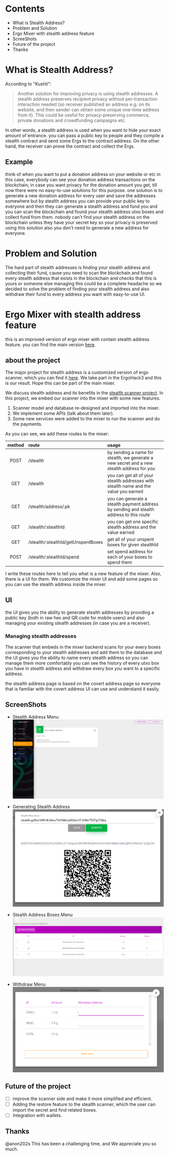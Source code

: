 # Contents
- What is Stealth Address?
- Problem and Solution
- Ergo Mixer with stealth address feature
- ScreeShots
- Future of the project
- Thanks

# What is Stealth Address?
According to "Kushti": 
> Another solution for improving privacy is using stealth addresses. A stealth address preserves recipient privacy without per-transaction interaction needed (so receiver published an address e.g. on its website, and then sender can obtain some unique one-time address from it). This could be useful for privacy-preserving commerce, private donations and crowdfunding campaigns etc.

In other words, a stealth address is used when you want to hide your exact amount of entrance. you can pass a public key to people and they compile a stealth contract and send some Ergs to the contract address. On the other hand, the receiver can prove the contract and collect the Ergs.

## Example 
think of when you want to put a donation address on your website or etc
in this case, everybody can see your donation address transactions on the blockchain; in case you want privacy for the donation amount you get, till now there were no easy-to-use solutions for this purpose. 
one solution is to generate a new donation address for every user and save the addresses somewhere but by stealth address you can provide your public key to everyone and then they can generate a stealth address and fund you and you can scan the blockchain and found your stealth address utxo boxes and collect fund from them. nobody can't find your stealth address on the blockchain unless they have your secret key so your privacy is preserved using this solution also you don't need to generate a new address for everyone.

# Problem and Solution
The hard part of stealth addresses is finding your stealth address and collecting their fund, cause you need to scan the blockchain and found every stealth address that exists in the blockchain and checks that this is yours or someone else managing this could be a complete headache so we decided to solve the problem of finding your stealth address and also withdraw their fund to every address you want with easy-to-use UI.

# Ergo Mixer with stealth address feature
this is an improved version of ergo mixer with contain stealth address feature. you can find the main version [here](https://github.com/ergoMixer/ergoMixBack).




## about the project
The major project for stealth address is a customized version of ergo scanner, which you can find it [here](https://github.com/aragogi/scanner).
We take part in the ErgoHack3 and this is our result. Hope this can be part of the main mixer.

We discuss stealth address and its benefits in the [stealth scanner project](https://github.com/aragogi/scanner#stealth-address-scanner).
In this project, we embed our scanner into the mixer with some new features.

1. Scanner model and database re-designed and imported into the mixer.
2. We implement some APIs (talk about them later).
3. Some new services were added to the mixer to run the scanner and do the payments.

As you can see, we add these routes to the mixer:

| method  | route                                 | usage  |
| :---:   |  :---                                 | :---   |
| POST    | /stealth                              | by sending a name for stealth, we generate a new secret and a new stealth address for you |
| GET     | /stealth                              | you can get all of your stealth addresses with stealth name and the value you earned |
| GET     | /stealth/address/:pk                  | you can generate a stealth payment address by sending and stealth address to this route  |
| GET     | /stealth/:stealthId                   | you can get one specific stealth address and the value earned |
| GET     | /stealth/:stealthId/getUnspentBoxes   | get all of your unspent boxes for given stealthId  |
| POST    | /stealth/:stealthId/spend             | set spend address for each of your boxes to spend them  |

I write these routes here to tell you what is a new feature of the mixer. Also, there is a UI for them. We customize the mixer UI and add some pages so you can use the stealth address inside the mixer.
## UI
the UI gives you the ability to generate stealth addresses by providing a public key (both in raw hex and QR code for mobile users) and also managing your existing stealth addresses (in case you are a receiver). 

### Managing stealth addresses
The scanner that embeds in the mixer backend scans for your every boxes corresponding to your stealth addresses and add them to the database and the UI gives you the ability to name every stealth address so you can manage them more comfortably you can see the history of every utxo box you have in stealth address and withdraw every box you want to a specific address.

the stealth address page is based on the covert address page so everyone that is familiar with the covert address UI can use and understand it easily.

## ScreenShots
- Stealth Address Menu ![Stealth Address Menu](StealthAddressMenu.png)

- Generating Stealth Address ![Generating Stealth Address](GeneratedStealthAddress.png)

- Stealth Address Boxes Menu ![Stealth Address Boxes Menu](StealthAddressBoxes.png)

- Withdraw Menu ![Withdraw Menu](WithdrawMenu.png)


## Future of the project
- [ ] improve the scanner side and make it more simplified and efficient.
- [ ] Adding the restore feature to the stealth scanner, which the user can import the secret and find related boxes.
- [ ] Integration with wallets.

## Thanks
@anon202s This has been a challenging time, and We appreciate you so much.
